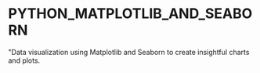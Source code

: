 # PYTHON_MATPLOTLIB_AND_SEABORN
"Data visualization using Matplotlib and Seaborn to create insightful charts and plots.
